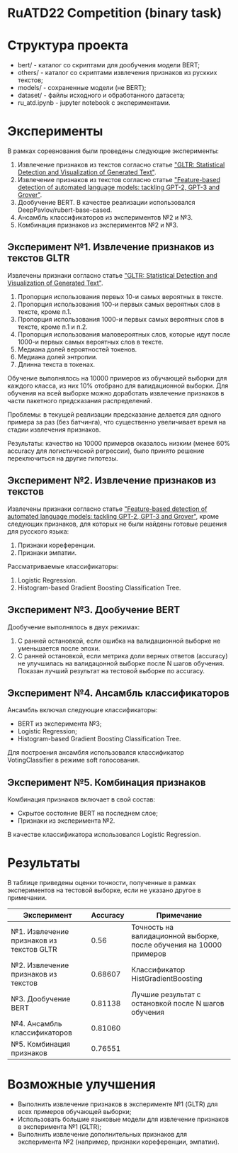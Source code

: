 # RuATD22 Competition (binary task)

# Структура проекта

* bert/  - каталог со скриптами для дообучения модели BERT;
* others/ - каталог со скриптами извлечения признаков из рускких текстов;
* models/ - сохраненные модели (не BERT);
* dataset/ - файлы исходного и обработанного датасета;
* ru_atd.ipynb - jupyter notebook с экспериментами.

# Эксперименты

В рамках соревнования были проведены следующие эксперименты:

1. Извлечение признаков из текстов согласно статье ["GLTR: Statistical Detection and Visualization of Generated Text"](https://arxiv.org/abs/1906.04043).
2. Извлечение признаков из текстов согласно статье ["Feature-based detection of automated language models: tackling GPT-2, GPT-3 and Grover"](https://pubmed.ncbi.nlm.nih.gov/33954234/).
3. Дообучение BERT. В качестве реализации использовался DeepPavlov/rubert-base-cased.
4. Ансамбль классификаторов из экспериментов №2 и №3.
5. Комбинация признаков из экспериментов №2 и №3.

## Эксперимент №1. Извлечение признаков из текстов GLTR

Извлечены признаки согласно статье ["GLTR: Statistical Detection and Visualization of Generated Text"](https://arxiv.org/abs/1906.04043).

1. Пропорция использования первых 10-и самых вероятных в тексте.
2. Пропорция использования 100-и первых самых вероятных слов в тексте, кроме п.1.
3. Пропорция использования 1000-и первых самых вероятных слов в тексте, кроме п.1 и п.2.
4. Пропорция использования маловероятных слов, которые идут после 1000-и первых самых вероятных слов в тексте.
5. Медиана долей вероятностей токенов.
6. Медиана долей энтропии.
7. Длинна текста в токенах.

Обучение выполнялось на 10000 примеров из обучающей выборки для каждого класса, из них 10% отобрано для валидационной выборки. Для обучения на всей выборке можно доработать извлечение признаков в части пакетного предсказания распределений.

Проблемы: в текущей реализации предсказание делается для одного примера за раз (без батчинга), что существенно увеличивает время на стадии извлечения признаков.

Результаты: качество на 10000 примеров оказалось низким (менее 60% accuracy для логистической регрессии), было принято решение переключиться на другие гипотезы.

## Эксперимент №2. Извлечение признаков из текстов

Извлечены признаки согласно статье ["Feature-based detection of automated language models: tackling GPT-2, GPT-3 and Grover"](https://pubmed.ncbi.nlm.nih.gov/33954234/), кроме следующих признаков, для которых не были найдены готовые решения для русского языка:

1. Признаки кореференции.
2. Признаки эмпатии.

Рассматриваемые классификаторы:

1. Logistic Regression.
2. Histogram-based Gradient Boosting Classification Tree.

## Эксперимент №3. Дообучение BERT

Дообучение выполнялось в двух режимах:

1. С ранней остановкой, если ошибка на валидационной выборке не уменьшается после эпохи.
2. С ранней остановкой, если метрика доли верных ответов (accuracy) не улучшилась на валидацонной выборке после N шагов обучения. Показан лучший результат на тестовой выборке по accuracy.

## Эксперимент №4. Ансамбль классификаторов

Ансамбль включал следующие классификаторы:

* BERT из эксперимента №3;
* Logistic Regression;
* Histogram-based Gradient Boosting Classification Tree.

Для построения ансамбля использовался классификатор VotingClassifier в режиме soft голосования.

## Эксперимент №5. Комбинация признаков

Комбинация признаков включает в свой состав:

* Скрытое состояние BERT на последнем слое;
* Признаки из эксперимента №2.

В качестве классификатора использовался Logistic Regression.

# Результаты

В таблице приведены оценки точности, полученные в рамках экспериментов на тестовой выборке, если не указано другое в примечании.

|               Эксперимент                | Accuracy |                             Примечание                              |
| ---------------------------------------- | -------- | ------------------------------------------------------------------- |
| №1. Извлечение признаков из текстов GLTR | 0.56     | Точность на валидационной выборке, после обучения на 10000 примеров |
| №2. Извлечение признаков из текстов      | 0.68607  | Классификатор HistGradientBoosting                                  |
| №3. Дообучение BERT                      | 0.81138  | Лучшие результат с остановкой после N шагов обучения                |
| №4. Ансамбль классификаторов             | 0.81060  |                                                                     |
| №5. Комбинация признаков                 | 0.76551  |                                                                     |

# Возможные улучшения

* Выполнить извлечение признаков в эксперименте №1 (GLTR) для всех примеров обучающей выборки;
* Использовать большие языковые модели для извлечение признаков в эксперимента №1 (GLTR);
* Выполнить извлечение дополнительных признаков для эксперимента №2 (например, признаки кореференции, эмпатии).
